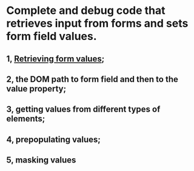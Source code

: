 # Complete and debug code that retrieves input from forms and sets form field values.

## 1, [Retrieving form values](./section1.js);
## 2, the DOM path to form field and then to the value property;
## 3, getting values from different types of elements;
## 4, prepopulating values;
## 5, masking values
